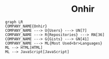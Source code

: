 <h1 align="center">Onhir</h1>

```mermaid
graph LR
COMPANY_NAME{Onhir}
COMPANY_NAME ---> U{Users} ---> UN[7]
COMPANY_NAME ---> R{Repositories} ---> RN[36]
COMPANY_NAME ---> G{Gists} ---> GN[41]
COMPANY_NAME ---> ML{Most Used<br>Languages}
ML --> HTML[HTML]
ML --> JavaScript[JavaScript]
```
